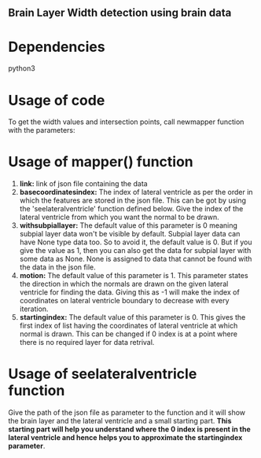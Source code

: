 ## **Brain Layer Width detection using brain data**

# Dependencies
python3
# Usage of code

To get the width values and intersection points, call newmapper function with the parameters:

# Usage of mapper() function
1.   **link:** link of json file containing the data
2.   **basecoordinatesindex:** The index of lateral ventricle as per the order in which the features are stored in the json file. This can be got by using the 'seelateralventricle' function defined below. Give the index of the lateral ventricle from which you want the normal to be drawn.
3.   **withsubpiallayer:** The default value of this parameter is 0 meaning subpial layer data won't be visible by default. Subpial layer data can have None type data too. So to avoid it, the default value is 0. But if you give the value as 1, then you can also get the data for subpial layer with some data as None. None is assigned to data that cannot be found with the data in the json file.
4.   **motion:** The default value of this parameter is 1. This parameter states the direction in which the normals are drawn on the given lateral ventricle for finding the data. Giving this as -1 will make the index of coordinates on lateral ventricle boundary to decrease with every iteration.
5. **startingindex:** The default value of this parameter is 0. This gives the first index of list having the coordinates of lateral ventricle at which normal is drawn. This can be changed if 0 index is at a point where there is no required layer for data retrival.


# Usage of seelateralventricle function

Give the path of the json file as parameter to the function and it will show the brain layer and the lateral ventricle and a small starting part. **This starting part will help you understand where the 0 index is present in the lateral ventricle and hence helps you to approximate the startingindex parameter**.

